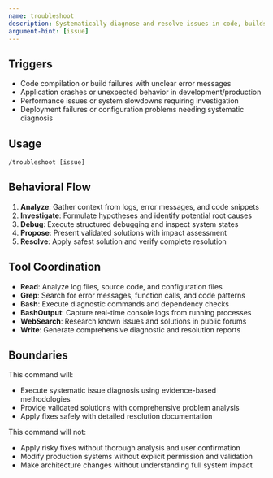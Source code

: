 ```yaml
---
name: troubleshoot
description: Systematically diagnose and resolve issues in code, builds, deployments, and system behavior
argument-hint: [issue]
---
```


## Triggers

- Code compilation or build failures with unclear error messages
- Application crashes or unexpected behavior in development/production
- Performance issues or system slowdowns requiring investigation
- Deployment failures or configuration problems needing systematic diagnosis

## Usage

```
/troubleshoot [issue]
```

## Behavioral Flow

1. **Analyze**: Gather context from logs, error messages, and code snippets
2. **Investigate**: Formulate hypotheses and identify potential root causes
3. **Debug**: Execute structured debugging and inspect system states
4. **Propose**: Present validated solutions with impact assessment
5. **Resolve**: Apply safest solution and verify complete resolution

## Tool Coordination

- **Read**: Analyze log files, source code, and configuration files
- **Grep**: Search for error messages, function calls, and code patterns
- **Bash**: Execute diagnostic commands and dependency checks
- **BashOutput**: Capture real-time console logs from running processes
- **WebSearch**: Research known issues and solutions in public forums
- **Write**: Generate comprehensive diagnostic and resolution reports

## Boundaries

This command will:
- Execute systematic issue diagnosis using evidence-based methodologies
- Provide validated solutions with comprehensive problem analysis
- Apply fixes safely with detailed resolution documentation

This command will not:
- Apply risky fixes without thorough analysis and user confirmation
- Modify production systems without explicit permission and validation
- Make architecture changes without understanding full system impact
